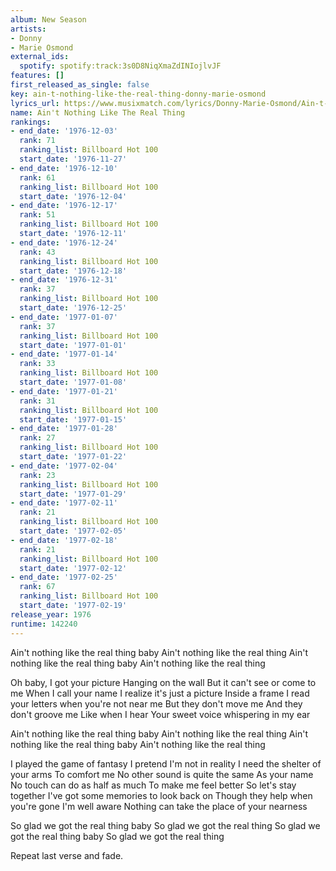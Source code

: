 ```yaml
---
album: New Season
artists:
- Donny
- Marie Osmond
external_ids:
  spotify: spotify:track:3s0D8NiqXmaZdINIojlvJF
features: []
first_released_as_single: false
key: ain-t-nothing-like-the-real-thing-donny-marie-osmond
lyrics_url: https://www.musixmatch.com/lyrics/Donny-Marie-Osmond/Ain-t-Nothing-Like-the-Real-Thing
name: Ain't Nothing Like The Real Thing
rankings:
- end_date: '1976-12-03'
  rank: 71
  ranking_list: Billboard Hot 100
  start_date: '1976-11-27'
- end_date: '1976-12-10'
  rank: 61
  ranking_list: Billboard Hot 100
  start_date: '1976-12-04'
- end_date: '1976-12-17'
  rank: 51
  ranking_list: Billboard Hot 100
  start_date: '1976-12-11'
- end_date: '1976-12-24'
  rank: 43
  ranking_list: Billboard Hot 100
  start_date: '1976-12-18'
- end_date: '1976-12-31'
  rank: 37
  ranking_list: Billboard Hot 100
  start_date: '1976-12-25'
- end_date: '1977-01-07'
  rank: 37
  ranking_list: Billboard Hot 100
  start_date: '1977-01-01'
- end_date: '1977-01-14'
  rank: 33
  ranking_list: Billboard Hot 100
  start_date: '1977-01-08'
- end_date: '1977-01-21'
  rank: 31
  ranking_list: Billboard Hot 100
  start_date: '1977-01-15'
- end_date: '1977-01-28'
  rank: 27
  ranking_list: Billboard Hot 100
  start_date: '1977-01-22'
- end_date: '1977-02-04'
  rank: 23
  ranking_list: Billboard Hot 100
  start_date: '1977-01-29'
- end_date: '1977-02-11'
  rank: 21
  ranking_list: Billboard Hot 100
  start_date: '1977-02-05'
- end_date: '1977-02-18'
  rank: 21
  ranking_list: Billboard Hot 100
  start_date: '1977-02-12'
- end_date: '1977-02-25'
  rank: 67
  ranking_list: Billboard Hot 100
  start_date: '1977-02-19'
release_year: 1976
runtime: 142240
---
```

Ain't nothing like the real thing baby
Ain't nothing like the real thing
Ain't nothing like the real thing baby
Ain't nothing like the real thing

Oh baby, I got your picture
Hanging on the wall
But it can't see or come to me
When I call your name
I realize it's just a picture
Inside a frame
I read your letters when you're not near me
But they don't move me
And they don't groove me
Like when I hear
Your sweet voice whispering in my ear

Ain't nothing like the real thing baby
Ain't nothing like the real thing
Ain't nothing like the real thing baby
Ain't nothing like the real thing

I played the game of fantasy
I pretend I'm not in reality
I need the shelter of your arms
To comfort me
No other sound is quite the same
As your name
No touch can do as half as much
To make me feel better
So let's stay together
I've got some memories to look back on
Though they help when you're gone
I'm well aware
Nothing can take the place of your nearness

So glad we got the real thing baby
So glad we got the real thing
So glad we got the real thing baby
So glad we got the real thing

Repeat last verse and fade.
